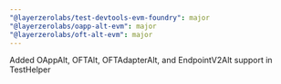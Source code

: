 ```yaml
---
"@layerzerolabs/test-devtools-evm-foundry": major
"@layerzerolabs/oapp-alt-evm": major
"@layerzerolabs/oft-alt-evm": major
---
```


Added OAppAlt, OFTAlt, OFTAdapterAlt, and EndpointV2Alt support in TestHelper
